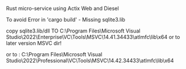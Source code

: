 Rust micro-service using Actix Web and Diesel

To avoid Error in 'cargo build' - Missing sqlite3.lib 

copy sqlite3.lib/dll  TO C:\Program Files\Microsoft Visual Studio\2022\Enterprise\VC\Tools\MSVC\14.41.34433\atlmfc\lib\x64
or to later version MSVC dir!

or to : C:\Program Files\Microsoft Visual Studio\2022\Professional\VC\Tools\MSVC\14.42.34433\atlmfc\lib\x64

